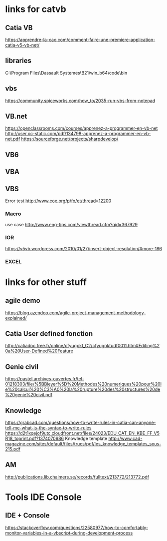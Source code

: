 # links for catvb
## Catia VB
https://apprendre-la-cao.com/comment-faire-une-premiere-application-catia-v5-vb-net/
## libraries
C:\Program Files\Dassault Systemes\B21\win_b64\code\bin
## vbs
https://community.spiceworks.com/how_to/2035-run-vbs-from-notepad
## VB.net
https://openclassrooms.com/courses/apprenez-a-programmer-en-vb-net
http://user.oc-static.com/pdf/134798-apprenez-a-programmer-en-vb-net.pdf
https://sourceforge.net/projects/sharpdevelop/
## VB6
## VBA
## VBS
Error test http://www.coe.org/p/fo/et/thread=12200
### Macro
use case http://www.eng-tips.com/viewthread.cfm?qid=367929
### IOR
https://v5vb.wordpress.com/2010/01/27/insert-object-resolution/#more-186
### EXCEL

# links for other stuff
## agile demo 
https://blog.azendoo.com/agile-project-management-methodology-explained/
## Catia User defined fonction
http://catiadoc.free.fr/online/cfyugpkt_C2/cfyugpktudf0011.htm#Editing%20a%20User-Defined%20Feature

## Genie civil
https://pastel.archives-ouvertes.fr/tel-01218303/file/%5BBleyer%5D%20Methodes%20numeriques%20pour%20le%20calcul%20%C3%A0%20la%20rupture%20des%20structures%20de%20genie%20civil.pdf

## Knowledge
https://grabcad.com/questions/how-to-write-rules-in-catia-can-anyone-tell-me-what-is-the-syntax-to-write-rules
https://d2t1xqejof9utc.cloudfront.net/files/24023/EDU_CAT_EN_KBE_FF_V5R18_toprint.pdf?1374070986
Knowledge template http://www.cad-magazine.com/sites/default/files/trucs/pdf/les_knowledge_templates_sous-215.pdf

## AM
http://publications.lib.chalmers.se/records/fulltext/213772/213772.pdf
# Tools IDE Console
## IDE + Console
https://stackoverflow.com/questions/22580977/how-to-comfortably-monitor-variables-in-a-vbscript-during-development-process
